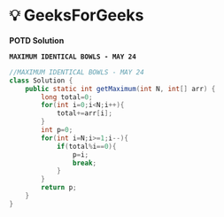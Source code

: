# **💡  GeeksForGeeks**
**POTD Solution**

**`MAXIMUM IDENTICAL BOWLS - MAY 24`**

```java
//MAXIMUM IDENTICAL BOWLS - MAY 24
class Solution {
    public static int getMaximum(int N, int[] arr) {
        long total=0;
        for(int i=0;i<N;i++){
            total+=arr[i];
        }
        int p=0;
        for(int i=N;i>=1;i--){
            if(total%i==0){
                p=i;
                break;
            }
        }
        return p;
    }
}
```
